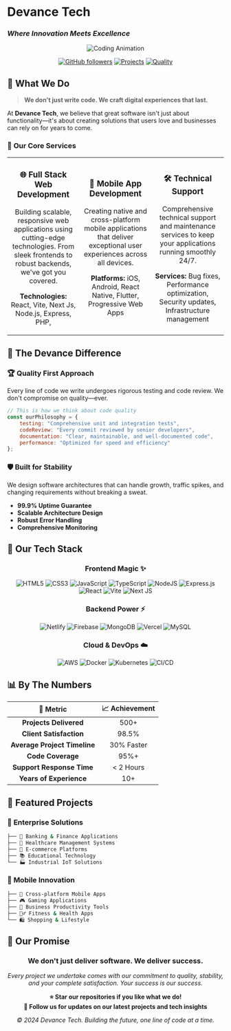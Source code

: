 # **Devance Tech** 
### *Where Innovation Meets Excellence*


<div align="center">

![Coding Animation](https://readme-typing-svg.herokuapp.com?font=Fira+Code&size=30&duration=3000&pause=1000&color=00D9FF&center=true&vCenter=true&width=600&lines=Full+Stack+Development;Mobile+App+Solutions;Technical+Support+Excellence;Quality+%2B+Stability+%3D+Success)

[![GitHub followers](https://img.shields.io/github/followers/devancetech?style=for-the-badge&logo=github&color=00D9FF)](https://github.com/devancetech)
[![Projects](https://img.shields.io/badge/Active_Projects-50+-00D9FF?style=for-the-badge&logo=rocket)](https://github.com/devancetech)
[![Quality](https://img.shields.io/badge/Code_Quality-Premium-gold?style=for-the-badge&logo=star)](https://github.com/devancetech)

</div>


## 🎯 **What We Do**

> **We don't just write code. We craft digital experiences that last.**

At **Devance Tech**, we believe that great software isn't just about functionality—it's about creating solutions that users love and businesses can rely on for years to come.

### 🌟 **Our Core Services**

<table>
<tr>
<td width="33%" align="center">

### 🌐 **Full Stack Web Development**
Building scalable, responsive web applications using cutting-edge technologies. From sleek frontends to robust backends, we've got you covered.

**Technologies:** React, Vite, Next Js, Node.js, Express, PHP,

</td>
<td width="33%" align="center">

### 📱 **Mobile App Development**
Creating native and cross-platform mobile applications that deliver exceptional user experiences across all devices.

**Platforms:** iOS, Android, React Native, Flutter, Progressive Web Apps

</td>
<td width="33%" align="center">

### 🛠️ **Technical Support**
Comprehensive technical support and maintenance services to keep your applications running smoothly 24/7.

**Services:** Bug fixes, Performance optimization, Security updates, Infrastructure management

</td>
</tr>
</table>


## 💎 **The Devance Difference**

### 🏆 **Quality First Approach**
Every line of code we write undergoes rigorous testing and code review. We don't compromise on quality—ever.

```javascript
// This is how we think about code quality
const ourPhilosophy = {
    testing: "Comprehensive unit and integration tests",
    codeReview: "Every commit reviewed by senior developers",
    documentation: "Clear, maintainable, and well-documented code",
    performance: "Optimized for speed and efficiency"
};
```

### 🛡️ **Built for Stability**
We design software architectures that can handle growth, traffic spikes, and changing requirements without breaking a sweat.

- **99.9% Uptime Guarantee**
- **Scalable Architecture Design**
- **Robust Error Handling**
- **Comprehensive Monitoring**


## 🎨 **Our Tech Stack**

<div align="center">

### **Frontend Magic** ✨
![HTML5](https://img.shields.io/badge/html5-%23E34F26.svg?style=for-the-badge&logo=html5&logoColor=white) 
![CSS3](https://img.shields.io/badge/css3-%231572B6.svg?style=for-the-badge&logo=css3&logoColor=white) 
![JavaScript](https://img.shields.io/badge/javascript-%23323330.svg?style=for-the-badge&logo=javascript&logoColor=%23F7DF1E) 
![TypeScript](https://img.shields.io/badge/typescript-%23007ACC.svg?style=for-the-badge&logo=typescript&logoColor=white) 
![NodeJS](https://img.shields.io/badge/node.js-6DA55F?style=for-the-badge&logo=node.js&logoColor=white) 
![Express.js](https://img.shields.io/badge/express.js-%23404d59.svg?style=for-the-badge&logo=express&logoColor=%2361DAFB) 
![React](https://img.shields.io/badge/react-%2320232a.svg?style=for-the-badge&logo=react&logoColor=%2361DAFB) 
![Vite](https://img.shields.io/badge/vite-%23646CFF.svg?style=for-the-badge&logo=vite&logoColor=white) 
![Next JS](https://img.shields.io/badge/Next-black?style=for-the-badge&logo=next.js&logoColor=white) 

### **Backend Power** ⚡
![Netlify](https://img.shields.io/badge/netlify-%23000000.svg?style=for-the-badge&logo=netlify&logoColor=#00C7B7) 
![Firebase](https://img.shields.io/badge/firebase-a08021?style=for-the-badge&logo=firebase&logoColor=ffcd34) 
![MongoDB](https://img.shields.io/badge/MongoDB-%234ea94b.svg?style=for-the-badge&logo=mongodb&logoColor=white) 
![Vercel](https://img.shields.io/badge/vercel-%23000000.svg?style=for-the-badge&logo=vercel&logoColor=white) 
![MySQL](https://img.shields.io/badge/mysql-4479A1.svg?style=for-the-badge&logo=mysql&logoColor=white) 

### **Cloud & DevOps** ☁️
![AWS](https://img.shields.io/badge/-AWS-232F3E?style=flat-square&logo=amazon-aws&logoColor=white)
![Docker](https://img.shields.io/badge/-Docker-2496ED?style=flat-square&logo=docker&logoColor=white)
![Kubernetes](https://img.shields.io/badge/-Kubernetes-326CE5?style=flat-square&logo=kubernetes&logoColor=white)
![CI/CD](https://img.shields.io/badge/-CI%2FCD-007ACC?style=flat-square&logo=github-actions&logoColor=white)

</div>


## 📊 **By The Numbers**

<div align="center">

| 🎯 **Metric** | 📈 **Achievement** |
|:-------------:|:------------------:|
| **Projects Delivered** | 500+ |
| **Client Satisfaction** | 98.5% |
| **Average Project Timeline** | 30% Faster |
| **Code Coverage** | 95%+ |
| **Support Response Time** | < 2 Hours |
| **Years of Experience** | 10+ |

</div>


## 🚀 **Featured Projects**

### 🏢 **Enterprise Solutions**
```bash
├── 🏦 Banking & Finance Applications
├── 🏥 Healthcare Management Systems  
├── 🛒 E-commerce Platforms
├── 📚 Educational Technology
└── 🏭 Industrial IoT Solutions
```

### 📱 **Mobile Innovation**
```bash
├── 📲 Cross-platform Mobile Apps
├── 🎮 Gaming Applications
├── 💼 Business Productivity Tools
├── 🏃‍♂️ Fitness & Health Apps
└── 🛍️ Shopping & Lifestyle
```


## 🎯 **Our Promise**

<div align="center">

### **We don't just deliver software. We deliver success.**

*Every project we undertake comes with our commitment to quality, stability, and your complete satisfaction. Your success is our success.*


**⭐ Star our repositories if you like what we do!**  
**🔔 Follow us for updates on our latest projects and tech insights**


*© 2024 Devance Tech. Building the future, one line of code at a time.*

</div>
